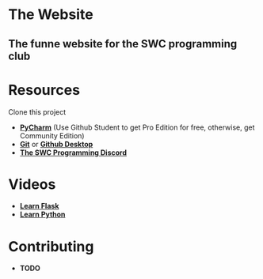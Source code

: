 The Website
==============================================
The funne website for the SWC programming club
----------------------------------------------

# Resources
Clone this project

- **[PyCharm](https://www.jetbrains.com/pycharm/download/#section=windows)** (Use Github Student to get Pro Edition for free, otherwise, get Community Edition)
- **[Git](https://git-scm.com/downloads)** or **[Github Desktop](https://desktop.github.com/)**
- **[The SWC Programming Discord](https://discord.gg/kHnWu8ZFts)**

# Videos
- **[Learn Flask](https://www.youtube.com/watch?v=8MugwYnHdfg&list=PL51sO5o0Si7vcAVwEV-f6bAqChgiubQ3f)**
- **[Learn Python](https://www.youtube.com/watch?v=fLmVlRY8A04&list=PL51sO5o0Si7snTuFmG3MMr79eq7ZSuxkH)**

# Contributing
- **TODO**
